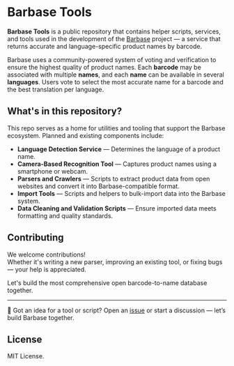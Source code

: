 # Barbase Tools

**Barbase Tools** is a public repository that contains helper scripts, services, and tools used in the development of the [Barbase](https://barbase.solutionary.me) project — a service that returns accurate and language-specific product names by barcode.

Barbase uses a community-powered system of voting and verification to ensure the highest quality of product names. Each **barcode** may be associated with multiple **names**, and each **name** can be available in several **languages**. Users vote to select the most accurate name for a barcode and the best translation per language.

## What's in this repository?

This repo serves as a home for utilities and tooling that support the Barbase ecosystem. Planned and existing components include:

- **Language Detection Service** — Determines the language of a product name.
- **Camera-Based Recognition Tool** — Captures product names using a smartphone or webcam.
- **Parsers and Crawlers** — Scripts to extract product data from open websites and convert it into Barbase-compatible format.
- **Import Tools** — Scripts and helpers to bulk-import data into the Barbase system.
- **Data Cleaning and Validation Scripts** — Ensure imported data meets formatting and quality standards.

## Contributing

We welcome contributions!  
Whether it's writing a new parser, improving an existing tool, or fixing bugs — your help is appreciated.

Let's build the most comprehensive open barcode-to-name database together.

---

💬 Got an idea for a tool or script? Open an [issue](https://github.com/SolutionaryInc/barbase-tools/issues) or start a discussion — let’s build Barbase together.

## License

MIT License.
